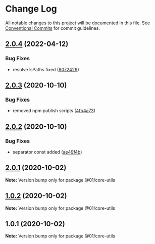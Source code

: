 # Change Log

All notable changes to this project will be documented in this file.
See [Conventional Commits](https://conventionalcommits.org) for commit guidelines.

## [2.0.4](https://github.com/01alchemist/web-service-lib/compare/@01/core-utils@2.0.3...@01/core-utils@2.0.4) (2022-04-12)


### Bug Fixes

* resolveTsPaths fixed ([8072429](https://github.com/01alchemist/web-service-lib/commit/807242906ef479111d3a18e2253ab2579340e25c))





## [2.0.3](https://github.com/01alchemist/web-service-lib/compare/@01/core-utils@2.0.2...@01/core-utils@2.0.3) (2020-10-10)


### Bug Fixes

* removed npm publish scripts ([4fb4a73](https://github.com/01alchemist/web-service-lib/commit/4fb4a73cf816bd35d48fbe7e0c88456b4afb364b))





## [2.0.2](https://github.com/01alchemist/web-service-lib/compare/@01/core-utils@2.0.1...@01/core-utils@2.0.2) (2020-10-10)


### Bug Fixes

* separator const added ([ae49f4b](https://github.com/01alchemist/web-service-lib/commit/ae49f4b3e15d62410626d739b6c162bf1d448fca))





## [2.0.1](https://github.com/01alchemist/web-service-lib/compare/@01/core-utils@1.0.2...@01/core-utils@2.0.1) (2020-10-02)

**Note:** Version bump only for package @01/core-utils





## [1.0.2](https://github.com/01alchemist/web-service-lib/compare/@01/core-utils@1.0.1...@01/core-utils@1.0.2) (2020-10-02)

**Note:** Version bump only for package @01/core-utils





## 1.0.1 (2020-10-02)

**Note:** Version bump only for package @01/core-utils
